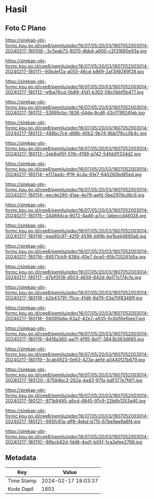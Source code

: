 # Hasil

## Foto C Plano

https://sirekap-obj-formc.kpu.go.id/cee8/pemilu/pdpr/16/07/05/20/03/1607052003014-20240217-180108--3c5eab73-8070-4bb4-a900-c2f31680e93a.jpg

https://sirekap-obj-formc.kpu.go.id/cee8/pemilu/pdpr/16/07/05/20/03/1607052003014-20240217-180111--90bdef2a-a055-46cd-b869-2af399289f28.jpg

https://sirekap-obj-formc.kpu.go.id/cee8/pemilu/pdpr/16/07/05/20/03/1607052003014-20240217-180112--efba76cd-0b89-41d1-b302-08c0bbf5b477.jpg

https://sirekap-obj-formc.kpu.go.id/cee8/pemilu/pdpr/16/07/05/20/03/1607052003014-20240217-180112--53995cbc-1836-44da-9cd8-43cf79924feb.jpg

https://sirekap-obj-formc.kpu.go.id/cee8/pemilu/pdpr/16/07/05/20/03/1607052003014-20240217-180113--488bc7c4-d98b-40b2-9b74-8bb176cc0b4c.jpg

https://sirekap-obj-formc.kpu.go.id/cee8/pemilu/pdpr/16/07/05/20/03/1607052003014-20240217-180113--2eb8a95f-51fb-4199-a742-54fdd1f334d2.jpg

https://sirekap-obj-formc.kpu.go.id/cee8/pemilu/pdpr/16/07/05/20/03/1607052003014-20240217-180114--e117aa4c-ff19-4c4a-91e7-640260bd85ed.jpg

https://sirekap-obj-formc.kpu.go.id/cee8/pemilu/pdpr/16/07/05/20/03/1607052003014-20240217-180114--eecde290-41ae-4e79-aefd-5be297dcd6c9.jpg

https://sirekap-obj-formc.kpu.go.id/cee8/pemilu/pdpr/16/07/05/20/03/1607052003014-20240217-180115--244694ca-9072-4a46-a7cc-1abeccd46028.jpg

https://sirekap-obj-formc.kpu.go.id/cee8/pemilu/pdpr/16/07/05/20/03/1607052003014-20240217-180116--eea90c97-42f9-4598-b99b-be1bd44890a6.jpg

https://sirekap-obj-formc.kpu.go.id/cee8/pemilu/pdpr/16/07/05/20/03/1607052003014-20240217-180116--89571cb9-838d-40e7-bce5-65b720261d5a.jpg

https://sirekap-obj-formc.kpu.go.id/cee8/pemilu/pdpr/16/07/05/20/03/1607052003014-20240217-180117--d7bf0518-d503-4659-842d-9a171c174cfa.jpg

https://sirekap-obj-formc.kpu.go.id/cee8/pemilu/pdpr/16/07/05/20/03/1607052003014-20240217-180118--b2b43791-75ce-41d6-8d79-03a70f8348ff.jpg

https://sirekap-obj-formc.kpu.go.id/cee8/pemilu/pdpr/16/07/05/20/03/1607052003014-20240217-180118--58095b6a-63a2-42e2-a935-0c8d16efbee7.jpg

https://sirekap-obj-formc.kpu.go.id/cee8/pemilu/pdpr/16/07/05/20/03/1607052003014-20240217-180119--8416a360-aa7f-4f95-8ef7-3843b363d685.jpg

https://sirekap-obj-formc.kpu.go.id/cee8/pemilu/pdpr/16/07/05/20/03/1607052003014-20240217-180119--3cab4923-0e93-423a-aefd-a0440f21b679.jpg

https://sirekap-obj-formc.kpu.go.id/cee8/pemilu/pdpr/16/07/05/20/03/1607052003014-20240217-180120--87594bc3-262a-4a43-97fa-bdf377e7f4f1.jpg

https://sirekap-obj-formc.kpu.go.id/cee8/pemilu/pdpr/16/07/05/20/03/1607052003014-20240217-180121--871b9495-a6cd-4845-97c9-22b6b1353a40.jpg

https://sirekap-obj-formc.kpu.go.id/cee8/pemilu/pdpr/16/07/05/20/03/1607052003014-20240217-180121--695fc61a-aff6-4ebd-b715-67be9ae9a8f4.jpg

https://sirekap-obj-formc.kpu.go.id/cee8/pemilu/pdpr/16/07/05/20/03/1607052003014-20240217-180110--86bcb82d-1dd6-4ad1-b05f-1ca3afee2766.jpg


## Metadata

| Key        | Value               |
| ---------- | ------------------- |
| Time Stamp | 2024-02-17 18:03:37 |
| Kode Dapil | 1601                |



